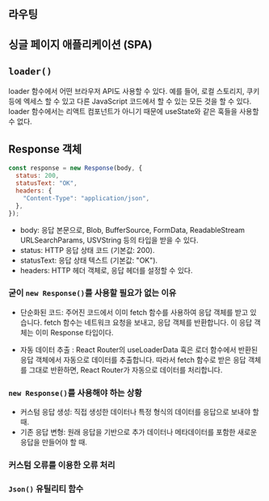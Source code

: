 ## 라우팅

## 싱글 페이지 애플리케이션 (SPA)

## `loader()`

loader 함수에서 어떤 브라우저 API도 사용할 수 있다. 예를 들어, 로컬 스토리지, 쿠키 등에 엑세스 할 수 있고 다른 JavaScript 코드에서 할 수 있는 모든 것을 할 수 있다. loader 함수에서는 리액트 컴포넌트가 아니기 때문에 useState와 같은 훅들을 사용할 수 없다.

## Response 객체

```jsx
const response = new Response(body, {
  status: 200,
  statusText: "OK",
  headers: {
    "Content-Type": "application/json",
  },
});
```

- body: 응답 본문으로, Blob, BufferSource, FormData, ReadableStream URLSearchParams, USVString 등의 타입을 받을 수 있다.
- status: HTTP 응답 상태 코드 (기본값: 200).
- statusText: 응답 상태 텍스트 (기본값: "OK").
- headers: HTTP 헤더 객체로, 응답 헤더를 설정할 수 있다.

### 굳이 `new Response()`를 사용할 필요가 없는 이유

- 단순화된 코드: 주어진 코드에서 이미 fetch 함수를 사용하여 응답 객체를 받고 있습니다. fetch 함수는 네트워크 요청을 보내고, 응답 객체를 반환합니다. 이 응답 객체는 이미 Response 타입이다.

- 자동 데이터 추출 : React Router의 useLoaderData 훅은 로더 함수에서 반환된 응답 객체에서 자동으로 데이터를 추출합니다. 따라서 fetch 함수로 받은 응답 객체를 그대로 반환하면, React Router가 자동으로 데이터를 처리합니다.

### `new Response()`를 사용해야 하는 상황

- 커스텀 응답 생성: 직접 생성한 데이터나 특정 형식의 데이터를 응답으로 보내야 할 때.
- 기존 응답 변형: 원래 응답을 기반으로 추가 데이터나 메타데이터를 포함한 새로운 응답을 만들어야 할 때.

### 커스텀 오류를 이용한 오류 처리

### `Json()` 유틸리티 함수

